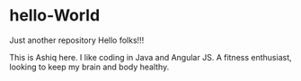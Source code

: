 # hello-World
Just another repository
Hello folks!!!

This is Ashiq here. I like coding in Java and Angular JS. A fitness enthusiast, looking to keep my brain and body healthy.
